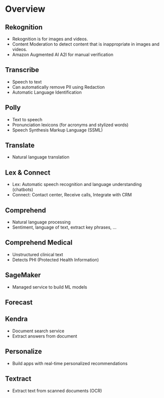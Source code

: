 #  Overview

## Rekognition

* Rekognition is for images and videos. 
* Content Moderation to detect content that is inappropriate in images and videos.
* Amazon Augmented AI A2I for manual verification

## Transcribe

* Speech to text
* Can automatically remove PII using Redaction
* Automatic Language Identification

## Polly

* Text to speech
* Pronunciation lexicons (for acronyms and stylized words)
* Speech Synthesis Markup Language (SSML)

## Translate

* Natural language translation

## Lex & Connect

* Lex: Automatic speech recognition and language understanding (chatbots)
* Connect: Contact center, Receive calls, Integrate with CRM

## Comprehend

* Natural language processing
* Sentiment, language of text, extract key phrases, ...

## Comprehend Medical

* Unstructured clinical text
* Detects PHI (Protected Health Information)

## SageMaker

* Managed service to build ML models

## Forecast

## Kendra

* Document search service
* Extract answers from document

## Personalize

* Build apps with real-time personalized recommendations

## Textract

* Extract text from scanned documents (OCR)
